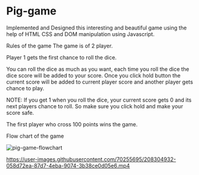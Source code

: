 # Pig-game
Implemented and Designed this interesting and beautiful game using the help of HTML CSS and DOM manipulation using Javascript.

Rules of the game
The game is of 2 player.

Player 1 gets the first chance to roll the dice.

You can roll the dice as much as you want, each time you roll the dice the dice score will be added to your score.
Once you click hold button the current score will be added to current player score and another player gets chance to play.

NOTE: If you get 1 when you roll the dice, your current score gets 0 and its next players chance to roll. So make sure you click hold and make 
your score safe.

The first player who cross 100 points wins the game.

Flow chart of the game

![pig-game-flowchart](https://user-images.githubusercontent.com/70255695/209924049-d9da64b0-7edc-421a-b5a5-660c446c6586.png)



https://user-images.githubusercontent.com/70255695/208304932-058d72ea-87d7-4eba-9074-3b38ce0d05e6.mp4




